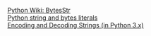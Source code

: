 [Python Wiki: BytesStr](https://wiki.python.org/moin/BytesStr)  
[Python string and bytes literals](https://docs.python.org/3/reference/lexical_analysis.html#string-and-bytes-literals)  
[Encoding and Decoding Strings (in Python 3.x)](https://www.pythoncentral.io/encoding-and-decoding-strings-in-python-3-x/)
